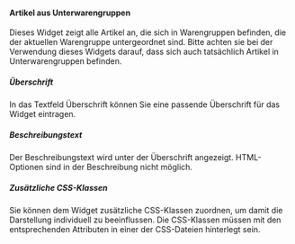#### Artikel aus Unterwarengruppen
Dieses Widget zeigt alle Artikel an, die sich in Warengruppen befinden, die der aktuellen Warengruppe untergeordnet sind.
Bitte achten sie bei der Verwendung dieses Widgets darauf, dass sich auch tatsächlich Artikel in Unterwarengruppen befinden.


##### Überschrift
In das Textfeld Überschrift können Sie eine passende Überschrift für das Widget eintragen.

##### Beschreibungstext
Der Beschreibungstext wird unter der Überschrift angezeigt. HTML-Optionen sind in der Beschreibung nicht möglich.

##### Zusätzliche CSS-Klassen
Sie können dem Widget zusätzliche CSS-Klassen zuordnen, um damit die Darstellung individuell zu beeinflussen. Die CSS-Klassen müssen mit den entsprechenden Attributen in einer der CSS-Dateien hinterlegt sein.